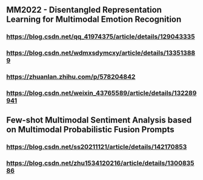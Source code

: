 ## MM2022 - Disentangled Representation Learning for Multimodal Emotion Recognition
### https://blog.csdn.net/qq_41974375/article/details/129043335
### https://blog.csdn.net/wdmxsdymcxy/article/details/133513889
### https://zhuanlan.zhihu.com/p/578204842
### https://blog.csdn.net/weixin_43765589/article/details/132289941
### 
## Few-shot Multimodal Sentiment Analysis based on Multimodal Probabilistic Fusion Prompts
### https://blog.csdn.net/ss20211121/article/details/142170853
### https://blog.csdn.net/zhu1534120216/article/details/130083586
### 
### 
### 
### 
## 
### 
### 
### 
### 
### 
### 
## 
### 
### 
### 
### 
### 
### 
## 
### 
### 
### 
### 
### 
### 
## 
### 
### 
### 
### 
### 
### 
